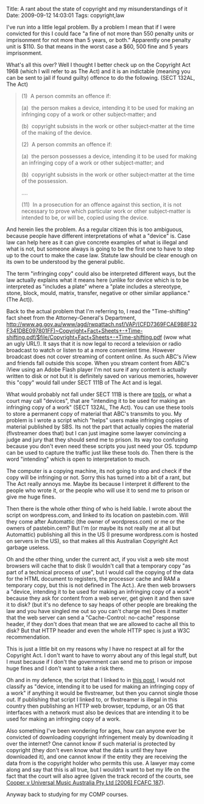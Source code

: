 Title: A rant about the state of copyright and my misunderstandings of it
Date: 2009-09-12 14:03:01
Tags: copyright,law

I've run into a little legal problem. By a problem I mean that if I were convicted for this I could face "a fine of not more than 550 penalty units or imprisonment for not more than 5 years, or both." Apparently one penalty unit is $110. So that means in the worst case a $60, 500 fine and 5 years imprisonment.

What's all this over? Well I thought I better check up on the Copyright Act 1968 (which I will refer to as The Act) and it is an indictable (meaning you can be sent to jail if found guilty) offence to do the following. (SECT 132AL, The Act)
<blockquote>(1)  A person commits an offence if:

(a)  the person makes a device, intending it to be used for making an infringing copy of a work or other subject‑matter; and

(b)  copyright subsists in the work or other subject‑matter at the time of the making of the device.

(2)  A person commits an offence if:

(a)  the person possesses a device, intending it to be used for making an infringing copy of a work or other subject‑matter; and

(b)  copyright subsists in the work or other subject‑matter at the time of the possession.

....

(11)  In a prosecution for an offence against this section, it is not necessary to prove which particular work or other subject‑matter is intended to be, or will be, copied using the device.</blockquote>
And herein lies the problem. As a regular citizen this is too ambiguous, because people have different interpretations of what a "device" is. Case law can help here as it can give concrete examples of what is illegal and what is not, but someone always is going to be the first one to have to step up to the court to make the case law. Statute law should be clear enough on its own to be understood by the general public.

The term "infringing copy" could also be interpreted different ways, but the law actually explains what it means here (unlike for device which is to be interpreted as<strong><em> </em></strong>"includes a plate" where a "plate includes a stereotype, stone, block, mould, matrix, transfer, negative or other similar appliance." (The Act)).

Back to the actual problem that I'm referring to, I read the "Time-shifting" fact sheet from the Attorney-General's Department, <a href="http://www.ag.gov.au/www/agd/rwpattach.nsf/VAP/(CFD7369FCAE9B8F32F341DBE097801FF)~Copyright+Fact+Sheets+-+Time-shifting.pdf/$file/Copyright+Fact+Sheets+-+Time-shifting.pdf">http://www.ag.gov.au/www/agd/rwpattach.nsf/VAP/(CFD7369FCAE9B8F32F341DBE097801FF)~Copyright+Fact+Sheets+-+Time-shifting.pdf/$file/Copyright+Fact+Sheets+-+Time-shifting.pdf</a> (wow what an ugly URL!). It says that it is now legal to record a television or radio broadcast to watch or listen to at a more convenient time. However broadcast does not cover streaming of content online. As such ABC's iView and friends fall outside this scope. When you stream content from ABC's iView using an Adobe Flash player I'm not sure if any content is actually written to disk or not but it is definitely saved on various memories, however this "copy" would fall under SECT 111B of The Act and is legal.

What would probably not fall under SECT 111B is there are <a href="http://forums.whirlpool.net.au/forum-replies.cfm?t=1212283">tools</a>, or what a court may call "devices", that are "intending it to be used for making an infringing copy of a work" (SECT 132AL, The Act). You can use these tools to store a permanent copy of material that ABC's transmits to you. My problem is I wrote a script which "helps" users make infringing copies of material published by SBS. Its not the part that actually copies the material (flvstreamer does that) but I can just imagine some lawyer convincing a judge and jury that they should send me to prison. Its way too confusing because you don't even need these scripts you just need your OS. tcpdump can be used to capture the traffic just like these tools do. Then there is the word "intending" which is open to interpretation to much.

The computer is a copying machine, its not going to stop and check if the copy will be infringing or not. Sorry this has turned into a bit of a rant, but The Act really annoys me. Maybe its because I interpret it different to the people who wrote it, or the people who will use it to send me to prison or give me huge fines.

Then there is the whole other thing of who is held liable. I wrote about the script on wordpress.com, and linked to its location on pastebin.com. Will they come after Automattic (the owner of wordpress.com) or me or the owners of pastebin.cem? But I'm (or maybe its not really me at all but Automattic) publishing all this in the US (I presume wordpress.com is hosted on servers in the US), so that makes all this Australian Copyright Act garbage useless.

Oh and the other thing, under the current act, if you visit a web site most browsers will cache that to disk (I wouldn't call that a temporary copy "as part of a technical process of use", but I would call the copying of the data for the HTML document to registers, the processor cache and RAM a temporary copy, but this is not defined in The Act.). Are then web browsers a "device, intending it to be used for making an infringing copy of a work" because they ask for content from a web server, get given it and then save it to disk? (but it's no defence to say heaps of other people are breaking the law and you have singled me out so you can't charge me) Does it matter that the web server can send a "Cache-Control: no-cache" response header, if they don't does that mean that we are allowed to cache all this to disk? But that HTTP header and even the whole HTTP spec is just a W3C recommendation.

This is just a little bit on my reasons why I have no respect at all for the Copyright Act. I don't want to have to worry about any of this legal stuff, but I must because if I don't the government can send me to prison or impose huge fines and I don't want to take a risk there.

Oh and in my defence, the script that I linked to in <a href="http://andrewharvey4.wordpress.com/2009/07/10/sbs-playlist-to-rss-feed-perl-script-v2/">this post</a>, I would not classify as "device, intending it to be used for making an infringing copy of a work" if anything it would be flvstreamer, but then you cannot single those out. If publishing that script I linked to, or flvstreamer is illegal in this country then publishing an HTTP web browser, tcpdump, or an OS that interfaces with a network must also be devices that are intending it to be used for making an infringing copy of a work.

Also something I've been wondering for ages, how can anyone ever be convicted of downloading copyright infringement mealy by downloading it over the internet? One cannot know if such material is protected by copyright (they don't even know what the data is until they have downloaded it), and one cannot know if the entity they are receiving the data from is the copyright holder who permits this use. A lawyer may come along and say that this is all true, but I wouldn't want to bet my life on the fact that the court will also agree (given the track record of the courts, see <a href="http://www.austlii.edu.au/au/cases/cth/FCAFC/2006/187.html">Cooper v Universal Music Australia Pty Ltd [2006] FCAFC 187</a>).

Anyway back to studying for my COMP courses.